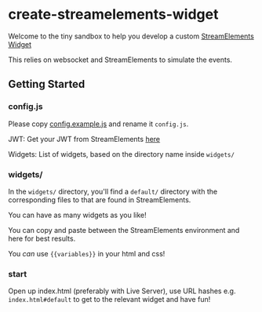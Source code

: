 # create-streamelements-widget

Welcome to the tiny sandbox to help you develop a custom [StreamElements Widget](https://github.com/StreamElements/widgets/blob/master/CustomCode.md)

This relies on websocket and StreamElements to simulate the events.

## Getting Started

### config.js

Please copy [config.example.js](config.example.js) and rename it `config.js`.

JWT: Get your JWT from StreamElements [here](https://docs.streamelements.com/docs/getting-started)

Widgets: List of widgets, based on the directory name inside `widgets/`

### widgets/

In the `widgets/` directory, you'll find a `default/` directory with the corresponding files to that are found in StreamElements.

You can have as many widgets as you like!

You can copy and paste between the StreamElements environment and here for best results.

You _can_ use `{{variables}}` in your html and css!

### start

Open up index.html (preferably with Live Server), use URL hashes e.g. `index.html#default` to get to the relevant widget and have fun!
